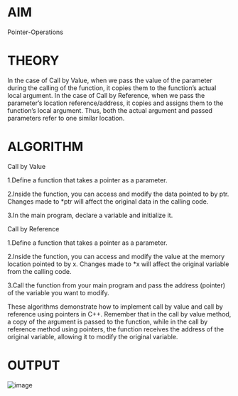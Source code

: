 # AIM
Pointer-Operations

# THEORY

In the case of Call by Value, when we pass the value of the parameter during the calling of the function, it copies them to the function’s actual local argument. In the case of Call by Reference, when we pass the parameter’s location reference/address, it copies and assigns them to the function’s local argument. Thus, both the actual argument and passed parameters refer to one similar location.

# ALGORITHM

Call by Value

1.Define a function that takes a pointer as a parameter.

2.Inside the function, you can access and modify the data pointed to by ptr. Changes made to *ptr will affect the original data in the calling code.

3.In the main program, declare a variable and initialize it.

Call by Reference

1.Define a function that takes a pointer as a parameter.

2.Inside the function, you can access and modify the value at the memory location pointed to by x. Changes made to *x will affect the original variable from the calling code.

3.Call the function from your main program and pass the address (pointer) of the variable you want to modify.

These algorithms demonstrate how to implement call by value and call by reference using pointers in C++. Remember that in the call by value method, a copy of the argument is passed to the function, while in the call by reference method using pointers, the function receives the address of the original variable, allowing it to modify the original variable.

# OUTPUT

![image](https://github.com/Sanika-Desai/Pointer-Operations/assets/142314095/08bd0e0d-5964-447e-9856-6a8e2cfd2f14)








